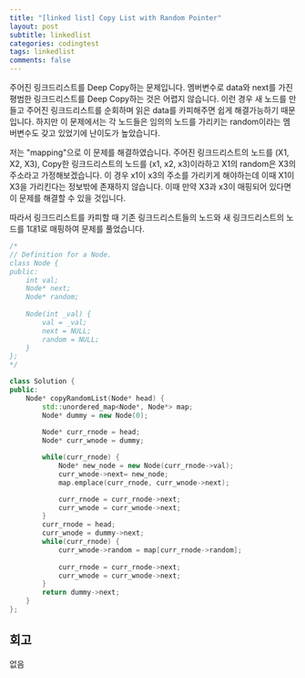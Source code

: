 ```yaml
---
title: "[linked list] Copy List with Random Pointer"
layout: post
subtitle: linkedlist
categories: codingtest
tags: linkedlist
comments: false
---
```

주어진 링크드리스트를 Deep Copy하는 문제입니다. 멤버변수로 data와 next를 가진 평범한 링크드리스트를 Deep Copy하는 것은 어렵지 않습니다. 이런 경우 새 노드를 만들고 주어진 링크드리스트를 순회하며 읽은 data를 카피해주면 쉽게 해결가능하기 때문입니다. 하지만 이 문제에서는 각 노드들은 임의의 노드를 가리키는 random이라는 멤버변수도 갖고 있었기에 난이도가 높았습니다.
  
저는 "mapping"으로 이 문제를 해결하였습니다. 주어진 링크드리스트의 노드를 (X1, X2, X3), Copy한 링크드리스트의 노드를 (x1, x2, x3)이라하고 X1의 random은 X3의 주소라고 가정해보겠습니다. 이 경우 x1이 x3의 주소를 가리키게 해야하는데 이때 X1이 X3을 가리킨다는 정보밖에 존재하지 않습니다. 이때 만약 X3과 x3이 매핑되어 있다면 이 문제를 해결할 수 있을 것입니다.      
  
따라서 링크드리스트를 카피할 때 기존 링크드리스트들의 노드와 새 링크드리스트의 노드를 1대1로 매핑하여 문제를 풀었습니다.      
```cpp
/*
// Definition for a Node.
class Node {
public:
    int val;
    Node* next;
    Node* random;
    
    Node(int _val) {
        val = _val;
        next = NULL;
        random = NULL;
    }
};
*/

class Solution {
public:
    Node* copyRandomList(Node* head) {
        std::unordered_map<Node*, Node*> map;
        Node* dummy = new Node(0);
        
        Node* curr_rnode = head;
        Node* curr_wnode = dummy;

        while(curr_rnode) {
            Node* new_node = new Node(curr_rnode->val);
            curr_wnode->next= new_node;
            map.emplace(curr_rnode, curr_wnode->next);

            curr_rnode = curr_rnode->next;
            curr_wnode = curr_wnode->next;
        }
        curr_rnode = head;
        curr_wnode = dummy->next;
        while(curr_rnode) {
            curr_wnode->random = map[curr_rnode->random];
            
            curr_rnode = curr_rnode->next;
            curr_wnode = curr_wnode->next;
        }
        return dummy->next;
    }
};
```

## 회고
없음